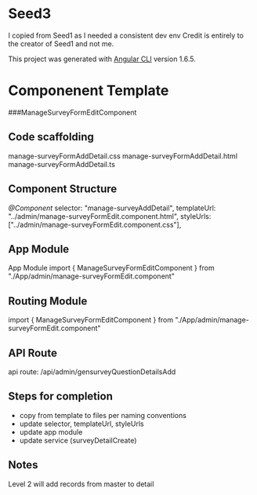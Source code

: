 # Seed3 
I copied from Seed1 as I needed a consistent dev env
Credit is entirely to the creator of Seed1 and not me.

This project was generated with [Angular CLI](https://github.com/angular/angular-cli) version 1.6.5.

# Componenent Template
###ManageSurveyFormEditComponent


## Code scaffolding

manage-surveyFormAddDetail.css
manage-surveyFormAddDetail.html
manage-surveyFormAddDetail.ts


## Component Structure

*@Component* 
    selector: "manage-surveyAddDetail",
    templateUrl: "../admin/manage-surveyFormEdit.component.html",
    styleUrls: ["../admin/manage-surveyFormEdit.component.css"],

## App Module

App Module
import { ManageSurveyFormEditComponent } from "./App/admin/manage-surveyFormEdit.component"	

## Routing Module

import { ManageSurveyFormEditComponent } from "./App/admin/manage-surveyFormEdit.component"	

## API Route
api route:  /api/admin/gensurveyQuestionDetailsAdd

## Steps for completion

* copy from template to files per naming conventions
* update selector, templateUrl, styleUrls
* update app module
* update service  (surveyDetailCreate)

## Notes
Level 2 will add records from master to detail